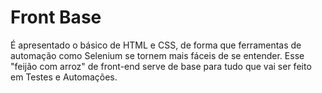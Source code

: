 # Front Base
É apresentado o básico de HTML e CSS, de forma que ferramentas de automação como Selenium se tornem mais fáceis de se entender. Esse "feijão com arroz" de front-end serve de base para tudo que vai ser feito em Testes e Automações.
